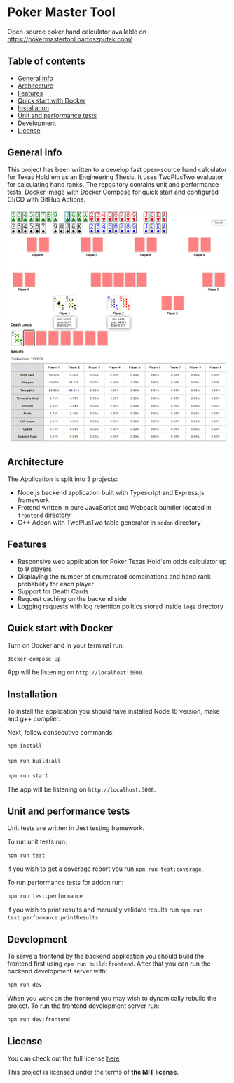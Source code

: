 # Poker Master Tool
Open-source poker hand calculator available on https://pokermastertool.bartoszputek.com/
## Table of contents
* [General info](#general-info)
* [Architecture](#architecture)
* [Features](#features)
* [Quick start with Docker](#quick-start-with-docker)
* [Installation](#installation)
* [Unit and performance tests](#unit-and-performance-tests)
* [Development](#development)
* [License](#license)

## General info
This project has been written to a develop fast open-source hand calculator for Texas Hold'em as an Engineering Thesis. It uses TwoPlusTwo evaluator for calculating hand ranks. The repository contains unit and performance tests, Docker image with Docker Compose for quick start and configured CI/CD with GitHub Actions.

![Application view](./readme/application-view.png)

## Architecture
The Application is split into 3 projects:
* Node.js backend application built with Typescript and Express.js framework 
* Frotend written in pure JavaScript and Webpack bundler located in `frontend` directory
* C++ Addon with TwoPlusTwo table generator in `addon` directory

## Features
* Responsive web application for Poker Texas Hold'em odds calculator up to 9 players
* Displaying the number of enumerated combinations and hand rank probability for each player
* Support for Death Cards
* Request caching on the backend side
* Logging requests with log retention politics stored inside `logs` directory

## Quick start with Docker

Turn on Docker and in your terminal run:

```bash
docker-compose up
```

App will be listening on `http://localhost:3000`.

## Installation

To install the application you should have installed Node 16 version, make and g++ complier.

Next, follow consecutive commands:

```bash
npm install 

npm run build:all

npm run start
```

The app will be listening on `http://localhost:3000`.

## Unit and performance tests

Unit tests are written in Jest testing framework.

To run unit tests run:

```bash
npm run test
```

if you wish to get a coverage report you run `npm run test:coverage`.

To run performance tests for addon run:

```bash
npm run test:performance
```

if you wish to print results and manually validate results run `npm run test:performance:printResults`.

## Development

To serve a frontend by the backend application you should build the frontend first using `npm run build:frontend`. After that you can run the backend development server with:

```bash
npm run dev
```

When you work on the frontend you may wish to dynamically rebuild the project. To run the frontend development server run:

```bash
npm run dev:frontend
```

## License
You can check out the full license [here](./LICENSE)

This project is licensed under the terms of **the MIT license**.